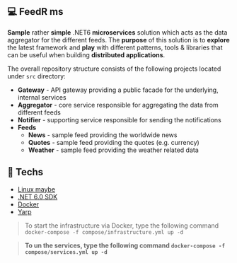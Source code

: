 ## 💻 FeedR ms
**Sample** rather **simple** .NET6 **microservices** solution which acts as the data aggregator for the different feeds.
The **purpose** of this solution is to **explore** the latest framework and **play** with different patterns, tools & libraries that can be useful when building **distributed applications**.

The overall repository structure consists of the following projects located under `src` directory:

- **Gateway** - API gateway providing a public facade for the underlying, internal services
- **Aggregator** - core service responsible for aggregating the data from different feeds
- **Notifier** - supporting service responsible for sending the notifications
- **Feeds**
  - **News** - sample feed providing the worldwide news
  - **Quotes** - sample feed providing the quotes (e.g. currency)
  - **Weather** - sample feed providing the weather related data

## 🚀 Techs

- [Linux maybe](https://ubuntu.com/)
- [.NET 6.0 SDK](https://dotnet.microsoft.com/download/dotnet/6.0)
- [Docker](https://docs.docker.com/get-docker)
- [Yarp](https://microsoft.github.io/reverse-proxy/index.html)

> To start the infrastructure via Docker, type the following command `docker-compose -f compose/infrastructure.yml up -d`

> **To un the services, type the following command `docker-compose -f compose/services.yml up -d`**
